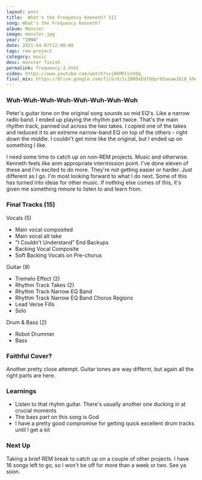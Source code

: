 ```yaml
---
layout: post
title:  What's the Frequency Kenneth? III
song: What's the Frequency Kenneth?
album: Monster
image: monster.jpg
year: "1994"
date: 2021-04-07t12:00:08
tags: rem-project
category: music
desc: monster finish
permalink: frequency-3.html
video: https://www.youtube.com/watch?v=jWkMhCLkVOg
final_mix: https://drive.google.com/file/d/1cZ0RDxEdf8dpr93axawJ0i0_k9d8qiZm/view?usp=sharing
---
```


### Wuh-Wuh-Wuh-Wuh-Wuh-Wuh-Wuh-Wuh
Peter's guitar tone on the original song sounds so mid EQ's. Like a narrow radio band. I ended up playing the rhythm part twice. That's the main rhythm track, panned out across the two takes. I copied one of the takes and reduced it to an extreme narrow-band EQ on top of the others - right down the middle. I couldn't get mine like the original, but I ended up on something I like.

I need some time to catch up on non-REM projects. Music and otherwise. Kenneth feels like anm appropriate intermission point. I've done eleven of these and I'm excited to do more. They're not getting easier or harder. Just different as I go. I'm most looking forward to what I do next. Some of this has turned into ideas for other music. If nothing else comes of this, it's given me something mmore to listen to and learn from.

### Final Tracks (15)
Vocals (5)
- Main vocal composited
- Main vocal alt take
- "I Couldn't Understand" End Backups
- Backing Vocal Composite
- Soft Backing Vocals on Pre-chorus

Guitar (8)
- Tremelo Effect (2)
- Rhythm Track Takes (2)
- Rhythm Track Narrow EQ Band
- Rhythm Track Narrow EQ Band Chorus Regions
- Lead Verse Fills
- Solo

Drum & Bass (2)
- Robot Drummer
- Bass

### Faithful Cover?
Another pretty close attempt. Guitar tones are way differnt, but again all the right parts are here.

### Learnings
- Listen to that rhyhm guitar. There's usually another one ducking in at crucial moments
- The bass part on this song is God
- I have a pretty good compromise for getting quick excellent drum tracks until I get a kit

### Next Up
Taking a brief REM break to catch up on a couple of other projects. I have 16 songs left to go, so I won't be off for more than a week or two. See ya soon.